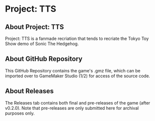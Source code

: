# Project: TTS
## About Project: TTS
Project: TTS is a fanmade recriation that tends to recriate the Tokyo Toy Show demo of Sonic The Hedgehog.
## About GitHub Repository
This GitHub Repository contains the game's .gmz file, which can be imported over to GameMaker Studio (1/2) for access of the source code.
## About Releases
The Releases tab contains both final and pre-releases of the game (after v0.2.0). Note that pre-releases are only submitted here for archival purposes only.
